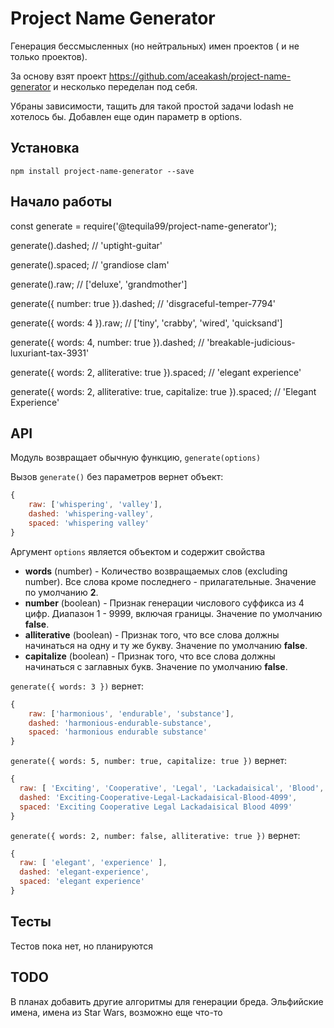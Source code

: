 # Project Name Generator

Генерация бессмысленных (но нейтральных) имен проектов ( и не только проектов).

За основу взят проект https://github.com/aceakash/project-name-generator и несколько переделан под себя.

Убраны зависимости, тащить для такой простой задачи lodash не хотелось бы. Добавлен еще один параметр в options. 

## Установка
`npm install project-name-generator --save`

## Начало работы
const generate = require('@tequila99/project-name-generator');

generate().dashed; // 'uptight-guitar'

generate().spaced; // 'grandiose clam'

generate().raw; // ['deluxe', 'grandmother']

generate({ number: true }).dashed; // 'disgraceful-temper-7794'

generate({ words: 4 }).raw; // ['tiny', 'crabby', 'wired', 'quicksand']

generate({ words: 4, number: true }).dashed; // 'breakable-judicious-luxuriant-tax-3931'

generate({ words: 2, alliterative: true }).spaced; // 'elegant experience'

generate({ words: 2, alliterative: true, capitalize: true }).spaced; // 'Elegant Experience'

## API
Модуль возвращает обычную функцию, `generate(options)`

Вызов `generate()` без параметров вернет объект:
```javascript
{
    raw: ['whispering', 'valley'],
    dashed: 'whispering-valley',
    spaced: 'whispering valley'
}
```

Аргумент `options` является объектом и содержит свойства

* **words** (number) - Количество возвращаемых слов (excluding number). Все слова кроме последнего - прилагательные. Значение по умолчанию **2**.
* **number** (boolean) - Признак генерации числового суффикса из 4 цифр. Диапазон 1 - 9999, включая границы. Значение по умолчанию **false**.
* **alliterative** (boolean) - Признак того, что все слова должны начинаться на одну и ту же букву. Значение по умолчанию **false**.
* **capitalize** (boolean) - Признак того, что все слова должны начинаться c заглавных букв. Значение по умолчанию **false**.

`generate({ words: 3 })` вернет:
```javascript
{
    raw: ['harmonious', 'endurable', 'substance'],
    dashed: 'harmonious-endurable-substance',
    spaced: 'harmonious endurable substance'
}
```

`generate({ words: 5, number: true, capitalize: true })` вернет:
```javascript
{
  raw: [ 'Exciting', 'Cooperative', 'Legal', 'Lackadaisical', 'Blood', 4099 ],
  dashed: 'Exciting-Cooperative-Legal-Lackadaisical-Blood-4099',
  spaced: 'Exciting Cooperative Legal Lackadaisical Blood 4099'
}
```

`generate({ words: 2, number: false, alliterative: true })` вернет:
```javascript
{
  raw: [ 'elegant', 'experience' ],
  dashed: 'elegant-experience',
  spaced: 'elegant experience'
}
```
## Тесты 

Тестов пока нет, но планируются

## TODO

В планах добавить другие алгоритмы для генерации бреда. Эльфийские имена, имена из Star Wars, возможно еще что-то